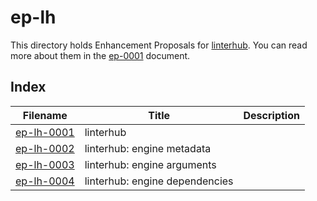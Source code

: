 # ep-lh

This directory holds Enhancement Proposals for [linterhub](repometric/linterhub). You can read more about them
in the [ep-0001](../ep-0001.md) document.

## Index
|       Filename              |       Title                    |                    Description                      |
|-----------------------------|--------------------------------|-----------------------------------------------------|
| [ep-lh-0001](ep-lh-0001.md) | linterhub                      | |
| [ep-lh-0002](ep-lh-0002.md) | linterhub: engine metadata     | |
| [ep-lh-0003](ep-lh-0003.md) | linterhub: engine arguments    | |
| [ep-lh-0004](ep-lh-0004.md) | linterhub: engine dependencies | |
